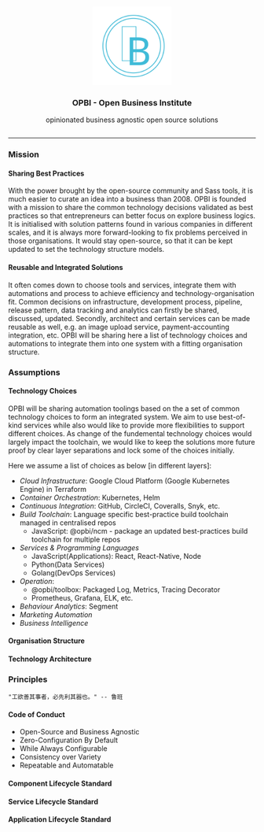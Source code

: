 <p align="center">
  <img alt="ncm" src="https://raw.githubusercontent.com/opbi/logo/master/opbi/opbi.svg?sanitize=true" width="160">
</p>

<h3 align="center">OPBI - Open Business Institute</h3>
<p align="center" style="margin-bottom: 2em;">opinionated business agnostic open source solutions</p>

---

### Mission

#### Sharing Best Practices
With the power brought by the open-source community and Sass tools, it is much easier to curate an idea into a business than 2008. OPBI is founded with a mission to share the common technology decisions validated as best practices so that entrepreneurs can better focus on explore business logics. It is initialised with solution patterns found in various companies in different scales, and it is always more forward-looking to fix problems perceived in those organisations. It would stay open-source, so that it can be kept updated to set the technology structure models.

#### Reusable and Integrated Solutions
It often comes down to choose tools and services, integrate them with automations and process to achieve efficiency and technology-organisation fit. Common decisions on infrastructure, development process, pipeline, release pattern, data tracking and analytics can firstly be shared, discussed, updated. Secondly, architect and certain services can be made reusable as well, e.g. an image upload service, payment-accounting integration, etc. OPBI will be sharing here a list of technology choices and automations to integrate them into one system with a fitting organisation structure.

### Assumptions

#### Technology Choices

OPBI will be sharing automation toolings based on the a set of common technology choices to form an integrated system. We aim to use best-of-kind services while also would like to provide more flexibilities to support different choices. As change of the fundemental technology choices would largely impact the toolchain, we would like to keep the solutions more future proof by clear layer separations and lock some of the choices initially.

Here we assume a list of choices as below [in different layers]:
- *Cloud Infrastructure*: Google Cloud Platform (Google Kubernetes Engine) in Terraform
- *Container Orchestration*: Kubernetes, Helm
- *Continuous Integration*: GitHub, CircleCI, Coveralls, Snyk, etc.
- *Build Toolchain*: Language specific best-practice build toolchain managed in centralised repos
  - JavaScript: @opbi/ncm - package an updated best-practices build toolchain for multiple repos
- *Services & Programming Languages*
  - JavaScript(Applications): React, React-Native, Node
  - Python(Data Services)
  - Golang(DevOps Services)
- *Operation*:
  - @opbi/toolbox: Packaged Log, Metrics, Tracing Decorator
  - Prometheus, Grafana, ELK, etc.
- *Behaviour Analytics*: Segment
- *Marketing Automation*
- *Business Intelligence*

#### Organisation Structure


#### Technology Architecture

### Principles
```
"工欲善其事者，必先利其器也。" -- 鲁班
```
#### Code of Conduct

- Open-Source and Business Agnostic
- Zero-Configuration By Default
- While Always Configurable
- Consistency over Variety
- Repeatable and Automatable

#### Component Lifecycle Standard

#### Service Lifecycle Standard

#### Application Lifecycle Standard
